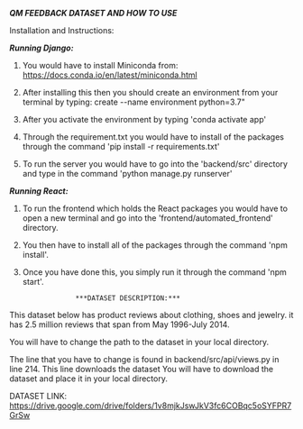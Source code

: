 ***QM FEEDBACK DATASET AND HOW TO USE***

Installation and Instructions:

***Running Django:***

1. You would have to install Miniconda from: https://docs.conda.io/en/latest/miniconda.html

2. After installing this then you should create an environment from your terminal by typing: create --name environment python=3.7"

3. After you activate the environment by typing 'conda activate app'

4. Through the requirement.txt you would have to install of the packages through the command 'pip install -r requirements.txt'

5. To run the server you would have to go into the 'backend/src' directory and type in the command 'python manage.py runserver'

***Running React:***

1. To run the frontend which holds the React packages you would have to open a new terminal and go into the 'frontend/automated_frontend' directory.

2. You then have to install all of the packages through the command 'npm install'. 

3. Once you have done this, you simply run it through the command 'npm start'.


                    ***DATASET DESCRIPTION:***

This dataset below has product reviews about clothing, shoes and jewelry. it has 2.5 million reviews that span from May 1996-July 2014.

You will have to change the path to the dataset in your local directory.

The line that you have to change is found in backend/src/api/views.py in line 214. This line downloads the dataset You will have to download the dataset and place it in your local directory.


DATASET LINK: https://drive.google.com/drive/folders/1v8mjkJswJkV3fc6COBqc5oSYFPR7GrSw
